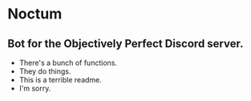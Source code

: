 # Noctum

## Bot for the Objectively Perfect Discord server.

* There's a bunch of functions.
* They do things.
* This is a terrible readme.
* I'm sorry.